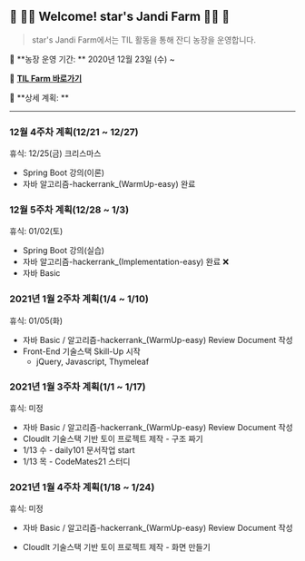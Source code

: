 

## :green_heart: :woman_farmer: Welcome! star's Jandi Farm​ :woman_farmer: :green_heart:



> star's Jandi Farm에서는 TIL 활동을 통해 잔디 농장을 운영합니다.



:date: **농장 운영 기간: ** 2020년 12월 23일 (수) ~ 

:seedling: [**TIL Farm 바로가기**](https://github.com/lebcoco/TIL21)

:bookmark_tabs: **상세 계획: **




---


### 12월 4주차 계획(12/21 ~ 12/27)
휴식: 12/25(금) 크리스마스

* Spring Boot 강의(이론)
* 자바 알고리즘-hackerrank_(WarmUp-easy) 완료


### 12월 5주차 계획(12/28 ~ 1/3)
휴식: 01/02(토)

* Spring Boot 강의(실습)
* 자바 알고리즘-hackerrank_(Implementation-easy) 완료 :x:
* 자바 Basic



### 2021년 1월 2주차 계획(1/4 ~ 1/10)

휴식: 01/05(화)

* 자바 Basic / 알고리즘-hackerrank_(WarmUp-easy) Review Document 작성
* Front-End 기술스택 Skill-Up 시작
  * jQuery, Javascript, Thymeleaf



### 2021년 1월 3주차 계획(1/1 ~ 1/17)

휴식: 미정

* 자바 Basic / 알고리즘-hackerrank_(WarmUp-easy) Review Document 작성
* CloudIt 기술스택 기반 토이 프로젝트 제작 - 구조 짜기
* 1/13 수 - daily101 문서작업 start
* 1/13 목 - CodeMates21 스터디



### 2021년 1월 4주차 계획(1/18 ~ 1/24)

휴식: 미정

* 자바 Basic / 알고리즘-hackerrank_(WarmUp-easy) Review Document 작성

* CloudIt 기술스택 기반 토이 프로젝트 제작 - 화면 만들기

  

